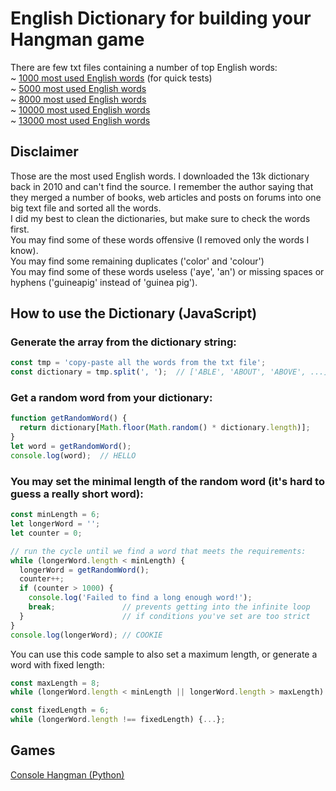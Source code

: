 # English Dictionary for building your Hangman game
There are few txt files containing a number of top English words:  
~ [1000 most used English words](/1k-top-english-words.txt) (for quick tests)  
~ [5000 most used English words](/5k-top-english-words.txt)  
~ [8000 most used English words](/8k-top-english-words.txt)  
~ [10000 most used English words](/10k-top-english-words.txt)  
~ [13000 most used English words](/13k-top-english-words.txt)  

## Disclaimer
Those are the most used English words. I downloaded the 13k dictionary back in 2010 and can't find the source. I remember the author saying that they merged a number of books, web articles and posts on forums into one big text file and sorted all the words.  
I did my best to clean the dictionaries, but make sure to check the words first.  
You may find some of these words offensive (I removed only the words I know).  
You may find some remaining duplicates ('color' and 'colour')  
You may find some of these words useless ('aye', 'an') or missing spaces or hyphens ('guineapig' instead of 'guinea pig').

## How to use the Dictionary (JavaScript)

### Generate the array from the dictionary string:
  
```JavaScript
const tmp = 'copy-paste all the words from the txt file';
const dictionary = tmp.split(', ');  // ['ABLE', 'ABOUT', 'ABOVE', ...]
```

### Get a random word from your dictionary:

```JavaScript
function getRandomWord() {
  return dictionary[Math.floor(Math.random() * dictionary.length)];
}
let word = getRandomWord();
console.log(word);  // HELLO
```

### You may set the minimal length of the random word (it's hard to guess a really short word):

```Javascript
const minLength = 6;
let longerWord = '';
let counter = 0;

// run the cycle until we find a word that meets the requirements:
while (longerWord.length < minLength) { 
  longerWord = getRandomWord();
  counter++;
  if (counter > 1000) {  
    console.log('Failed to find a long enough word!');
    break;               // prevents getting into the infinite loop
  }                      // if conditions you've set are too strict 
}
console.log(longerWord); // COOKIE
```

You can use this code sample to also set a maximum length, or generate a word with fixed length:

```Javascript
const maxLength = 8;
while (longerWord.length < minLength || longerWord.length > maxLength) {...};

const fixedLength = 6;
while (longerWord.length !== fixedLength) {...};
```

## Games
[Console Hangman (Python)](https://github.com/NSokolov114/Hangman_Python)
